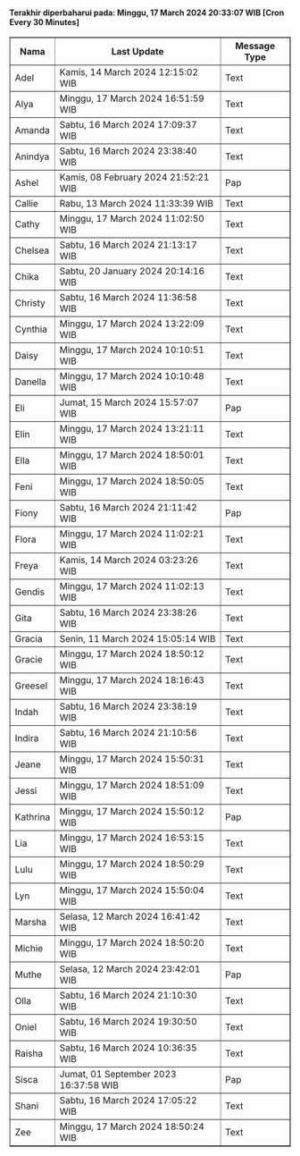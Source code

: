 #### Terakhir diperbaharui pada: Minggu, 17 March 2024 20:33:07 WIB [Cron Every 30 Minutes]

<table border='1'><tr><th>Nama</th><th>Last Update</th><th>Message Type</th></tr><tr><td>Adel</td><td>Kamis, 14 March 2024 12:15:02 WIB</td><td>Text</td></tr><tr><td>Alya</td><td>Minggu, 17 March 2024 16:51:59 WIB</td><td>Text</td></tr><tr><td>Amanda</td><td>Sabtu, 16 March 2024 17:09:37 WIB</td><td>Text</td></tr><tr><td>Anindya</td><td>Sabtu, 16 March 2024 23:38:40 WIB</td><td>Text</td></tr><tr><td>Ashel</td><td>Kamis, 08 February 2024 21:52:21 WIB</td><td>Pap</td></tr><tr><td>Callie</td><td>Rabu, 13 March 2024 11:33:39 WIB</td><td>Text</td></tr><tr><td>Cathy</td><td>Minggu, 17 March 2024 11:02:50 WIB</td><td>Text</td></tr><tr><td>Chelsea</td><td>Sabtu, 16 March 2024 21:13:17 WIB</td><td>Text</td></tr><tr><td>Chika</td><td>Sabtu, 20 January 2024 20:14:16 WIB</td><td>Text</td></tr><tr><td>Christy</td><td>Sabtu, 16 March 2024 11:36:58 WIB</td><td>Text</td></tr><tr><td>Cynthia</td><td>Minggu, 17 March 2024 13:22:09 WIB</td><td>Text</td></tr><tr><td>Daisy</td><td>Minggu, 17 March 2024 10:10:51 WIB</td><td>Text</td></tr><tr><td>Danella</td><td>Minggu, 17 March 2024 10:10:48 WIB</td><td>Text</td></tr><tr><td>Eli</td><td>Jumat, 15 March 2024 15:57:07 WIB</td><td>Pap</td></tr><tr><td>Elin</td><td>Minggu, 17 March 2024 13:21:11 WIB</td><td>Text</td></tr><tr><td>Ella</td><td>Minggu, 17 March 2024 18:50:01 WIB</td><td>Text</td></tr><tr><td>Feni</td><td>Minggu, 17 March 2024 18:50:05 WIB</td><td>Text</td></tr><tr><td>Fiony</td><td>Sabtu, 16 March 2024 21:11:42 WIB</td><td>Pap</td></tr><tr><td>Flora</td><td>Minggu, 17 March 2024 11:02:21 WIB</td><td>Text</td></tr><tr><td>Freya</td><td>Kamis, 14 March 2024 03:23:26 WIB</td><td>Text</td></tr><tr><td>Gendis</td><td>Minggu, 17 March 2024 11:02:13 WIB</td><td>Text</td></tr><tr><td>Gita</td><td>Sabtu, 16 March 2024 23:38:26 WIB</td><td>Text</td></tr><tr><td>Gracia</td><td>Senin, 11 March 2024 15:05:14 WIB</td><td>Text</td></tr><tr><td>Gracie</td><td>Minggu, 17 March 2024 18:50:12 WIB</td><td>Text</td></tr><tr><td>Greesel</td><td>Minggu, 17 March 2024 18:16:43 WIB</td><td>Text</td></tr><tr><td>Indah</td><td>Sabtu, 16 March 2024 23:38:19 WIB</td><td>Text</td></tr><tr><td>Indira</td><td>Sabtu, 16 March 2024 21:10:56 WIB</td><td>Text</td></tr><tr><td>Jeane</td><td>Minggu, 17 March 2024 15:50:31 WIB</td><td>Text</td></tr><tr><td>Jessi</td><td>Minggu, 17 March 2024 18:51:09 WIB</td><td>Text</td></tr><tr><td>Kathrina</td><td>Minggu, 17 March 2024 15:50:12 WIB</td><td>Pap</td></tr><tr><td>Lia</td><td>Minggu, 17 March 2024 16:53:15 WIB</td><td>Text</td></tr><tr><td>Lulu</td><td>Minggu, 17 March 2024 18:50:29 WIB</td><td>Text</td></tr><tr><td>Lyn</td><td>Minggu, 17 March 2024 15:50:04 WIB</td><td>Text</td></tr><tr><td>Marsha</td><td>Selasa, 12 March 2024 16:41:42 WIB</td><td>Text</td></tr><tr><td>Michie</td><td>Minggu, 17 March 2024 18:50:20 WIB</td><td>Text</td></tr><tr><td>Muthe</td><td>Selasa, 12 March 2024 23:42:01 WIB</td><td>Pap</td></tr><tr><td>Olla</td><td>Sabtu, 16 March 2024 21:10:30 WIB</td><td>Text</td></tr><tr><td>Oniel</td><td>Sabtu, 16 March 2024 19:30:50 WIB</td><td>Text</td></tr><tr><td>Raisha</td><td>Sabtu, 16 March 2024 10:36:35 WIB</td><td>Text</td></tr><tr><td>Sisca</td><td>Jumat, 01 September 2023 16:37:58 WIB</td><td>Pap</td></tr><tr><td>Shani</td><td>Sabtu, 16 March 2024 17:05:22 WIB</td><td>Text</td></tr><tr><td>Zee</td><td>Minggu, 17 March 2024 18:50:24 WIB</td><td>Text</td></tr></table>